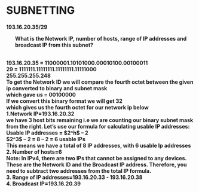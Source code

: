 <H1> SUBNETTING </H1>

<B> 193.16.20.35/29 <B>
 <br>
 <ul> <B> What is the Network IP, number of hosts, range of IP addresses and broadcast IP from this subnet? <B> </ul>
  <br>
193.16.20.35 = 11000001.10101000.00010100.00100011
  <br>
 29 = 1111111.11111111.11111111.11111000
  <br>
      255.255.255.248
  <br>
  To get the Network ID we will compare the fourth octet between the given ip converted to binary and subnet mask 
  <br>
  which gave us = 00100000
  <br>
  If we convert this binary format we will get 32 
  <br>
  which gives us the fourth octet for our network ip below
  <br>
<B> 1.Network IP=193.16.20.32 <B>
 <br>
 we have 3 host bits remaining i.e we are counting our binary subnet mask from the right. Let’s use our formula for calculating usable IP addresses:
 <br>
Usable IP addresses =  $2^h$ – 2
 <br>
 $2^3$ – 2 = 8 – 2 = 6 usable IPs
 <br>
This means we have a total of 8 IP addresses, with 6 usable Ip addresses
  <br>
<B> 2. Number of hosts=6 <B>
  <br>
 Note: In IPv4, there are two IPs that cannot be assigned to any devices. These are the Network ID and the Broadcast IP address. Therefore, you need to subtract two addresses from the total IP formula.
 <br>
<B> 3. Range of IP addresses=193.16.20.33 - 193.16.20.38 <B>
  <br>
<B> 4. Broadcast IP=193.16.20.39 <B>
